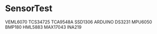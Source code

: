 # SensorTest

VEML6070 TCS34725 TCA9548A SSD1306 ARDUINO DS3231 MPU6050 BMP180 HML5883 MAX17043 INA219
